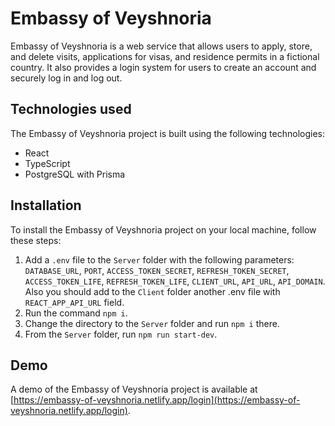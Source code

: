 # Embassy of Veyshnoria

Embassy of Veyshnoria is a web service that allows users to apply, store, and delete visits, applications for visas, and residence permits in a fictional country. It also provides a login system for users to create an account and securely log in and log out.

## Technologies used

The Embassy of Veyshnoria project is built using the following technologies:

- React
- TypeScript
- PostgreSQL with Prisma

## Installation

To install the Embassy of Veyshnoria project on your local machine, follow these steps:

1. Add a `.env` file to the `Server` folder with the following parameters: `DATABASE_URL`, `PORT`, `ACCESS_TOKEN_SECRET`, `REFRESH_TOKEN_SECRET`, `ACCESS_TOKEN_LIFE`, `REFRESH_TOKEN_LIFE`, `CLIENT_URL`, `API_URL`, `API_DOMAIN`. Also you should add to the `Client` folder another .env file with `REACT_APP_API_URL` field.
2. Run the command `npm i`.
3. Change the directory to the `Server` folder and run `npm i` there.
4. From the `Server` folder, run `npm run start-dev`.

## Demo

A demo of the Embassy of Veyshnoria project is available at [https://embassy-of-veyshnoria.netlify.app/login](https://embassy-of-veyshnoria.netlify.app/login). 
